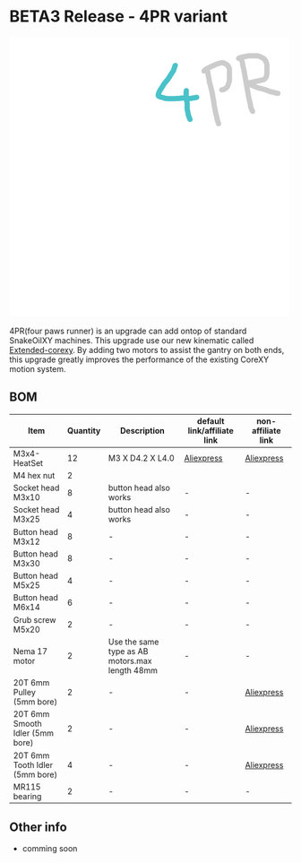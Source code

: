# BETA3 Release - 4PR variant

![](../Doc/img/4PR-logo.png)

4PR(four paws runner) is an upgrade can add ontop of standard SnakeOilXY machines. This upgrade use our new kinematic called [Extended-corexy](https://github.com/SnakeOilXY/klipper-extended-corexy-kinematic). By adding two motors to assist the gantry on both ends, this upgrade greatly improves the performance of the existing CoreXY motion system.

## BOM

<table>
    <thead>
        <tr>
            <th>Item</th>
            <th>Quantity</th>
            <th>Description</th>
            <th>default link/affiliate link</th>
            <th>non-affiliate link</th>
        </tr>
    </thead>
    <tbody>
        <tr>
            <td>M3x4-HeatSet</td>
            <td>12</td>
            <td>M3 X D4.2 X L4.0</td>
            <td><a href="https://s.click.aliexpress.com/e/_Ad1n92" rel="nofollow">Aliexpress</a></td>
            <td><a href="https://www.Aliexpress.com/item/1005002526998853.html" rel="nofollow">Aliexpress</a></td>
        </tr>
        <tr>
            <td>M4 hex nut</td>
            <td>2</td>
            <td></td>
            <td></td>
            <td></td>
        </tr>
        <tr>
            <td>Socket head M3x10</td>
            <td>8</td>
            <td>button head also works</td>
            <td>-</td>
            <td>-</td>
        </tr>
        <tr>
            <td>Socket head M3x25</td>
            <td>4</td>
            <td>button head also works</td>
            <td>-</td>
            <td>-</td>
        </tr>
        <tr>
            <td>Button head M3x12</td>
            <td>8</td>
            <td>-</td>
            <td>-</td>
            <td>-</td>
        </tr>
        <tr>
            <td>Button head M3x30</td>
            <td>8</td>
            <td>-</td>
            <td>-</td>
            <td>-</td>
        </tr>
        <tr>
            <td>Button head M5x25</td>
            <td>4</td>
            <td>-</td>
            <td>-</td>
            <td>-</td>
        </tr>
        <tr>
            <td>Button head M6x14</td>
            <td>6</td>
            <td>-</td>
            <td>-</td>
            <td>-</td>
        </tr>
        <tr>
            <td>Grub screw M5x20</td>
            <td>2</td>
            <td>-</td>
            <td>-</td>
            <td>-</td>
        </tr>
        <tr>
            <td>Nema 17 motor</td>
            <td>2</td>
            <td>Use the same type as AB motors.max length 48mm</td>
            <td>-</td>
            <td>-</td>
        </tr>
        <tr>
            <td>20T 6mm Pulley (5mm bore)</td>
            <td>2</td>
            <td>-</td>
            <td>-</td>
            <td><a href="https://www.Aliexpress.com/item/33023279793.html" rel="nofollow">Aliexpress</a></td>
        </tr>
        <tr>
            <td>20T 6mm Smooth Idler (5mm bore)</td>
            <td>2</td>
            <td>-</td>
            <td>-</td>
            <td><a href="https://www.Aliexpress.com/item/33023133633.html" rel="nofollow">Aliexpress</a></td>
        </tr>
        <tr>
            <td>20T 6mm Tooth Idler (5mm bore)</td>
            <td>4</td>
            <td>-</td>
            <td>-</td>
            <td><a href="https://www.Aliexpress.com/item/33023133633.html" rel="nofollow">Aliexpress</a></td>
        </tr>
        <tr>
            <td>MR115 bearing</td>
            <td>2</td>
            <td>-</td>
            <td>-</td>
            <td>-</td>
        </tr>
    </tbody>
</table>

## Other info

- comming soon
